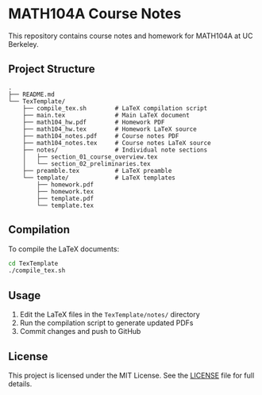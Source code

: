 # MATH104A Course Notes

This repository contains course notes and homework for MATH104A at UC Berkeley.

## Project Structure

```
.
├── README.md
└── TexTemplate/
    ├── compile_tex.sh        # LaTeX compilation script
    ├── main.tex              # Main LaTeX document
    ├── math104_hw.pdf        # Homework PDF
    ├── math104_hw.tex        # Homework LaTeX source
    ├── math104_notes.pdf     # Course notes PDF
    ├── math104_notes.tex     # Course notes LaTeX source
    ├── notes/                # Individual note sections
    │   ├── section_01_course_overview.tex
    │   └── section_02_preliminaries.tex
    ├── preamble.tex          # LaTeX preamble
    └── template/             # LaTeX templates
        ├── homework.pdf
        ├── homework.tex
        ├── template.pdf
        └── template.tex
```

## Compilation

To compile the LaTeX documents:

```bash
cd TexTemplate
./compile_tex.sh
```

## Usage

1. Edit the LaTeX files in the `TexTemplate/notes/` directory
2. Run the compilation script to generate updated PDFs
3. Commit changes and push to GitHub

## License

This project is licensed under the MIT License. See the [LICENSE](LICENSE) file for full details.
